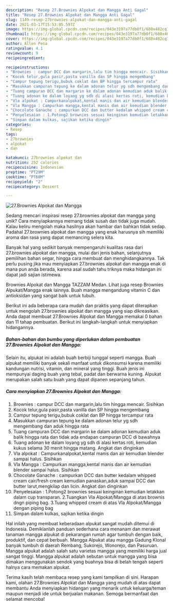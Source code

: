 ```yaml
---
description: "Resep 27.Brownies Alpokat dan Mangga Anti Gagal"
title: "Resep 27.Brownies Alpokat dan Mangga Anti Gagal"
slug: 1149-resep-27brownies-alpokat-dan-mangga-anti-gagal
date: 2021-03-17T15:53:05.597Z
image: https://img-global.cpcdn.com/recipes/043e3197a77db0f1/680x482cq70/27brownies-alpokat-dan-mangga-foto-resep-utama.jpg
thumbnail: https://img-global.cpcdn.com/recipes/043e3197a77db0f1/680x482cq70/27brownies-alpokat-dan-mangga-foto-resep-utama.jpg
cover: https://img-global.cpcdn.com/recipes/043e3197a77db0f1/680x482cq70/27brownies-alpokat-dan-mangga-foto-resep-utama.jpg
author: Allen Pena
ratingvalue: 4.1
reviewcount: 9
recipeingredient:

recipeinstructions:
- "Brownies : campur DCC dan margarin,lalu tim hingga mencair. Sisihkan"
- "Kocok telur,gula pasir,pasta vanilla dan SP hingga mengembang"
- "Campur tepung terigu,bubuk coklat dan BP hingga tercampur rata"
- "Masukkan campuran tepung ke dalam adonan telur yg sdh mengembang dan aduk hingga rata"
- "Tuang campuran DCC dan margarin ke dalam adonan kemudian aduk balik hingga rata dan tidak ada endapan campuran DCC di bawahnya"
- "Tuang adonan ke dalam loyang yg sdh di alasi kertas roti, kemudian kukus selama 30 menit hingga matang. Angkat dan dinginkan"
- "Vla alpokat : Campurkanalpokat,kental manis dan air kemudian blender sampai halus. Sisihkan"
- "Vla Mangga : Campurkan mangga,kental manis dan air kemudian blender sampai halus. Sisihkan"
- "Chocolate Ganache : campurkan DCC dan butter kedalam whipped cream cair/fresh cream kemudian panaskan,aduk sampai DCC dan butter larut,mengkilap dan licin. Angkat dan dinginkan"
- "Penyelesaian : 1.Potong2 brownies sesuai keinginan kemudian letakkan dalam cup transparan. 2.Tuangkan Vla Alpokat/Mangga di atas brownis dngn piping bag. 3.Tuang whipped cream di atas Vla Alpokat/Mangga dengan piping bag"
- "Simpan dalam kulkas, sajikan ketika dingin"
categories:
- Resep
tags:
- 27brownies
- alpokat
- dan

katakunci: 27brownies alpokat dan 
nutrition: 252 calories
recipecuisine: Indonesian
preptime: "PT29M"
cooktime: "PT60M"
recipeyield: "2"
recipecategory: Dessert

---
```



![27.Brownies Alpokat dan Mangga](https://img-global.cpcdn.com/recipes/043e3197a77db0f1/680x482cq70/27brownies-alpokat-dan-mangga-foto-resep-utama.jpg)

Sedang mencari inspirasi resep 27.brownies alpokat dan mangga yang unik? Cara menyiapkannya memang tidak susah dan tidak juga mudah. Kalau keliru mengolah maka hasilnya akan hambar dan bahkan tidak sedap. Padahal 27.brownies alpokat dan mangga yang enak harusnya sih memiliki aroma dan rasa yang dapat memancing selera kita.

Banyak hal yang sedikit banyak mempengaruhi kualitas rasa dari 27.brownies alpokat dan mangga, mulai dari jenis bahan, selanjutnya pemilihan bahan segar, hingga cara membuat dan menghidangkannya. Tak perlu pusing jika mau menyiapkan 27.brownies alpokat dan mangga enak di mana pun anda berada, karena asal sudah tahu triknya maka hidangan ini dapat jadi sajian istimewa.

Brownies Alpokat dan Mangga TAZZAM Medan. Lihat juga resep Brownies Alpukat/Mangga enak lainnya. Buah mangga mengandung vitamin C dan antioksidan yang sangat baik untuk tubuh.


Berikut ini ada beberapa cara mudah dan praktis yang dapat diterapkan untuk mengolah 27.brownies alpokat dan mangga yang siap dikreasikan. Anda dapat membuat 27.Brownies Alpokat dan Mangga memakai 0 bahan dan 11 tahap pembuatan. Berikut ini langkah-langkah untuk menyiapkan hidangannya.

<!--inarticleads1-->

##### Bahan-bahan dan bumbu yang diperlukan dalam pembuatan 27.Brownies Alpokat dan Mangga:



Selain itu, alpukat ini adalah buah berbiji tunggal seperti mangga. Buah alpukat memiliki banyak sekali manfaat untuk dikonsumsi karena memiliki kandungan nutrisi, vitamin, dan mineral yang tinggi. Buah jenis ini mempunyai daging buah yang tebal, padat dan berwarna kuning. Alpukat merupakan salah satu buah yang dapat dipanen sepanjang tahun. 

<!--inarticleads2-->

##### Cara menyiapkan 27.Brownies Alpokat dan Mangga:

1. Brownies : campur DCC dan margarin,lalu tim hingga mencair. Sisihkan
1. Kocok telur,gula pasir,pasta vanilla dan SP hingga mengembang
1. Campur tepung terigu,bubuk coklat dan BP hingga tercampur rata
1. Masukkan campuran tepung ke dalam adonan telur yg sdh mengembang dan aduk hingga rata
1. Tuang campuran DCC dan margarin ke dalam adonan kemudian aduk balik hingga rata dan tidak ada endapan campuran DCC di bawahnya
1. Tuang adonan ke dalam loyang yg sdh di alasi kertas roti, kemudian kukus selama 30 menit hingga matang. Angkat dan dinginkan
1. Vla alpokat : Campurkanalpokat,kental manis dan air kemudian blender sampai halus. Sisihkan
1. Vla Mangga : Campurkan mangga,kental manis dan air kemudian blender sampai halus. Sisihkan
1. Chocolate Ganache : campurkan DCC dan butter kedalam whipped cream cair/fresh cream kemudian panaskan,aduk sampai DCC dan butter larut,mengkilap dan licin. Angkat dan dinginkan
1. Penyelesaian : 1.Potong2 brownies sesuai keinginan kemudian letakkan dalam cup transparan. 2.Tuangkan Vla Alpokat/Mangga di atas brownis dngn piping bag. 3.Tuang whipped cream di atas Vla Alpokat/Mangga dengan piping bag
1. Simpan dalam kulkas, sajikan ketika dingin


Hal inilah yang membuat keberadaan alpukat sangat mudah ditemui di Indonesia. Demikianlah panduan sederhana cara menanam dan merawat tanaman mangga alpukat di pekarangan rumah agar tumbuh dengan baik, produktif, dan cepat berbuah. Mangga Alpukat atau mangga Gadung Klonal banyak tumbuh di daerah Rembang, Sukorejo, Wonorejo, dan Pasuruan. Mangga alpukat adalah salah satu varietas mangga yang memiliki harga jual sangat tinggi. Mangga alpukat adalah sebutan untuk mangga yang bisa dimakan menggunakan sendok yang buahnya bisa di belah tengah seperti halnya cara memakan alpukat. 

Terima kasih telah membaca resep yang kami tampilkan di sini. Harapan kami, olahan 27.Brownies Alpokat dan Mangga yang mudah di atas dapat membantu Anda menyiapkan hidangan yang menarik untuk keluarga/teman maupun menjadi ide untuk berjualan makanan. Semoga bermanfaat dan selamat mencoba!
